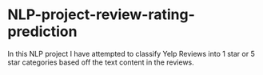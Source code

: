 # NLP-project-review-rating-prediction
In this NLP project I have attempted to classify Yelp Reviews into 1 star or 5 star categories based off the text content in the reviews.
